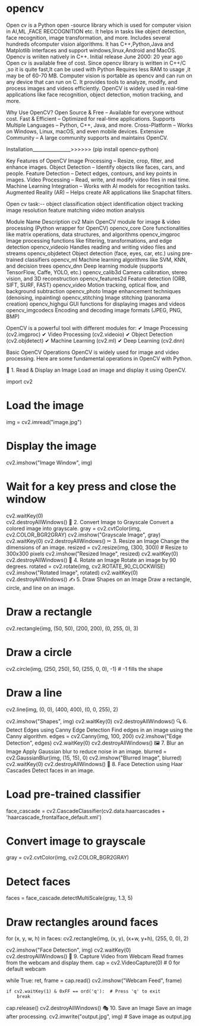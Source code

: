 # opencv   
Open cv is a Python open -source library which is used for computer vision in AI,ML ,FACE RECCOGNITION etc.
It helps in tasks like object detection, face recognition, image transformation, and more.
Includes several hundreds ofcomputer vision algorithms.
It has C++,Python,Java and Matplotlib interfaces and support windows,linux,Android and MacOS.
Opencv is wriiten natively in C++.
Initial release June 2000: 20 year ago
Open cv is available free of cost.
Since opencv library is written in C++/C ,so it is quite fast,It can be used with Python
Requires less RAM to usage ,it may be of 60-70 MB.
Computer vision is portable as opencv and can run on any device that can run on C.
It provides tools to analyze, modify, and process images and videos efficiently.
OpenCV is widely used in real-time applications like face recognition, object detection, motion tracking, and more.



Why Use OpenCV?
Open Source & Free – Available for everyone without cost.
Fast & Efficient – Optimized for real-time applications.
Supports Multiple Languages – Python, C++, Java, and more.
Cross-Platform – Works on Windows, Linux, macOS, and even mobile devices.
Extensive Community – A large community supports and maintains OpenCV.



Installation________________>>>>>>
(pip install opencv-python)

Key Features of OpenCV
Image Processing – Resize, crop, filter, and enhance images.
Object Detection – Identify objects like faces, cars, and people.
Feature Detection – Detect edges, contours, and key points in images.
Video Processing – Read, write, and modify video files in real time.
Machine Learning Integration – Works with AI models for recognition tasks.
Augmented Reality (AR) – Helps create AR applications like Snapchat filters.


Open cv task:--
object classification
object identification
object tracking
image resolution
feature matching
video motion analysis



Module Name	Description
cv2	Main OpenCV module for image & video processing (Python wrapper for OpenCV)
opencv_core	Core functionalities like matrix operations, data structures, and algorithms
opencv_imgproc	Image processing functions like filtering, transformations, and edge detection
opencv_videoio	Handles reading and writing video files and streams
opencv_objdetect	Object detection (face, eyes, car, etc.) using pre-trained classifiers
opencv_ml	Machine learning algorithms like SVM, KNN, and decision trees
opencv_dnn	Deep learning module (supports TensorFlow, Caffe, YOLO, etc.)
opencv_calib3d	Camera calibration, stereo vision, and 3D reconstruction
opencv_features2d	Feature detection (ORB, SIFT, SURF, FAST)
opencv_video	Motion tracking, optical flow, and background subtraction
opencv_photo	Image enhancement techniques (denoising, inpainting)
opencv_stitching	Image stitching (panorama creation)
opencv_highgui	GUI functions for displaying images and videos
opencv_imgcodecs	Encoding and decoding image formats (JPEG, PNG, BMP)

OpenCV is a powerful tool with different modules for:
✔ Image Processing (cv2.imgproc)
✔ Video Processing (cv2.videoio)
✔ Object Detection (cv2.objdetect)
✔ Machine Learning (cv2.ml)
✔ Deep Learning (cv2.dnn)



Basic OpenCV Operations
OpenCV is widely used for image and video processing. Here are some fundamental operations in OpenCV with Python.

📌 1. Read & Display an Image
Load an image and display it using OpenCV.

import cv2  

# Load the image
img = cv2.imread("image.jpg")  

# Display the image
cv2.imshow("Image Window", img)  

# Wait for a key press and close the window
cv2.waitKey(0)  
cv2.destroyAllWindows()
🎨 2. Convert Image to Grayscale
Convert a colored image into grayscale.
gray = cv2.cvtColor(img, cv2.COLOR_BGR2GRAY)
cv2.imshow("Grayscale Image", gray)
cv2.waitKey(0)
cv2.destroyAllWindows()
✂ 3. Resize an Image
Change the dimensions of an image.
resized = cv2.resize(img, (300, 300))  # Resize to 300x300 pixels
cv2.imshow("Resized Image", resized)
cv2.waitKey(0)
cv2.destroyAllWindows()
🔄 4. Rotate an Image
Rotate an image by 90 degrees.
rotated = cv2.rotate(img, cv2.ROTATE_90_CLOCKWISE)
cv2.imshow("Rotated Image", rotated)
cv2.waitKey(0)
cv2.destroyAllWindows()
✍ 5. Draw Shapes on an Image
Draw a rectangle, circle, and line on an image.
# Draw a rectangle
cv2.rectangle(img, (50, 50), (200, 200), (0, 255, 0), 3)

# Draw a circle
cv2.circle(img, (250, 250), 50, (255, 0, 0), -1)  # -1 fills the shape

# Draw a line
cv2.line(img, (0, 0), (400, 400), (0, 0, 255), 2)

cv2.imshow("Shapes", img)
cv2.waitKey(0)
cv2.destroyAllWindows()
🔍 6. Detect Edges using Canny Edge Detection
Find edges in an image using the Canny algorithm.
edges = cv2.Canny(img, 100, 200)
cv2.imshow("Edge Detection", edges)
cv2.waitKey(0)
cv2.destroyAllWindows()
🖼 7. Blur an Image
Apply Gaussian blur to reduce noise in an image.
blurred = cv2.GaussianBlur(img, (15, 15), 0)
cv2.imshow("Blurred Image", blurred)
cv2.waitKey(0)
cv2.destroyAllWindows()
🤖 8. Face Detection using Haar Cascades
Detect faces in an image.
# Load pre-trained classifier
face_cascade = cv2.CascadeClassifier(cv2.data.haarcascades + 'haarcascade_frontalface_default.xml')

# Convert image to grayscale
gray = cv2.cvtColor(img, cv2.COLOR_BGR2GRAY)

# Detect faces
faces = face_cascade.detectMultiScale(gray, 1.3, 5)

# Draw rectangles around faces
for (x, y, w, h) in faces:
    cv2.rectangle(img, (x, y), (x+w, y+h), (255, 0, 0), 2)

cv2.imshow("Face Detection", img)
cv2.waitKey(0)
cv2.destroyAllWindows()
🎥 9. Capture Video from Webcam
Read frames from the webcam and display them.
cap = cv2.VideoCapture(0)  # 0 for default webcam

while True:
    ret, frame = cap.read()
    cv2.imshow("Webcam Feed", frame)
    
    if cv2.waitKey(1) & 0xFF == ord('q'):  # Press 'q' to exit
        break

cap.release()
cv2.destroyAllWindows()
🎭 10. Save an Image
Save an image after processing.
cv2.imwrite("output.jpg", img)  # Save image as output.jpg
























































































































